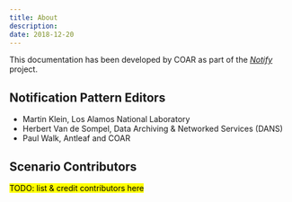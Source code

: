 ```yaml
---
title: About
description:
date: 2018-12-20
---
```


This documentation has been developed by COAR as part of the [*Notify*](https://www.coar-repositories.org/notify-repository-and-services-interoperability-project/) project.

## Notification Pattern Editors
* Martin Klein, Los Alamos National Laboratory
* Herbert Van de Sompel, Data Archiving &amp; Networked Services (DANS)
* Paul Walk, Antleaf and COAR


## Scenario Contributors

<mark>TODO: list & credit contributors here</mark>

